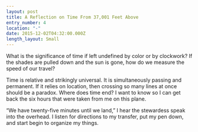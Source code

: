 ```yaml
---
layout: post
title: A Reflection on Time From 37,001 Feet Above
entry_number: 4
location: "-"
date: 2015-12-02T04:32:00.000Z
length_layout: Small
---
```

What is the significance of time if left undefined by color or by clockwork? If the shades are pulled down and the sun is gone, how do we measure the speed of our travel? 

Time is relative and strikingly universal. It is simultaneously passing and permanent. If it relies on location, then crossing so many lines at once should be a paradox. Where does time end? I want to know so I can get back the six hours that were taken from me on this plane.

“We have twenty-five minutes until we land,” I hear the stewardess speak into the overhead. I listen for directions to my transfer, put my pen down, and start begin to organize my things.